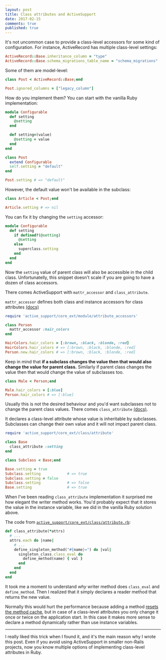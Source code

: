 ```yaml
---
layout: post
title: Class attributes and ActiveSupport
date: 2017-02-15
comments: true
published: true
---
```


It's not uncommon case to provide a class-level accessors for some kind of configuration.
For instance, ActiveRecord has multiple class-level settings:

```ruby
ActiveRecord::Base.inheritance_column = "type"
ActiveRecord::Base.schema_migrations_table_name = "schema_migrations"
```

Some of them are model-level:

```ruby
class Post < ActiveRecord::Base;end

Post.ignored_columns = ["legacy_column"]
```

How do you implement them?
You can start with the vanilla Ruby implementation:

```ruby
module Configurable
  def setting
    @setting
  end

  def setting=(value)
    @setting = value
  end
end

class Post
  extend Configurable
  self.setting = "default"
end

Post.setting # => "default"
```

However, the default value won't be available in the subclass:

```ruby
class Article < Post;end

Article.setting # => nil
```

You can fix it by changing the `setting` accessor:

```ruby
module Configurable
  def setting
    if defined?(@setting)
      @setting
    else
      superclass.setting
    end
  end
end
```

Now the `setting` value of parent class will also be accessible in the child class.
Unfortunatelly, this snippet doesn't scale if you are going to have a dozen of class accessors.

There comes ActiveSupport with `mattr_accessor` and `class_attribute`.

`mattr_accessor` defines both class and instance accessors for class attributes [(docs)](http://api.rubyonrails.org/classes/Module.html#method-i-mattr_accessor)

```ruby
require 'active_support/core_ext/module/attribute_accessors'

class Person
  mattr_accessor :hair_colors
end

HairColors.hair_colors = [:brown, :black, :blonde, :red]
HairColors.hair_colors # => [:brown, :black, :blonde, :red]
Person.new.hair_colors # => [:brown, :black, :blonde, :red]
```

Keep in mind that **if a subclass changes the value then that would also change the value for parent class.**
Similarly if parent class changes the value then that would change the value of subclasses too.

```ruby
class Male < Person;end

Male.hair_colors = [:blue]
Person.hair_colors # => [:blue]
```

Usually this is not the desired behaviour and you'd want subclasses not to change the parent class values.
There comes `class_attribute` [(docs)](http://api.rubyonrails.org/classes/Class.html#method-i-class_attribute).

It declares a class-level attribute whose value is inheritable by subclasses.
Subclasses can change their own value and it will not impact parent class.

```ruby
require 'active_support/core_ext/class/attribute'

class Base
  class_attribute :setting
end

class Subclass < Base;end

Base.setting = true
Subclass.setting            # => true
Subclass.setting = false
Subclass.setting            # => false
Base.setting                # => true
```

When I've been reading `class_attribute` implementation it surprised me how elegant the writer method works.
You'd probably expect that it stores the value in the instance variable, like we did in the vanilla Ruby solution above.

The code from [`active_support/core_ext/class/attribute.rb`](https://github.com/rails/rails/blob/94ca3e0a571dba0fe41ca18d61634c5f3aa11209/activesupport/lib/active_support/core_ext/class/attribute.rb#L87-L91):

```ruby
def class_attribute(*attrs)
  # ...
  attrs.each do |name|
    # ...
    define_singleton_method("#{name}=") do |val|
      singleton_class.class_eval do
        define_method(name) { val }
      end
    end
  end
end
```

It took me a moment to understand *why* writer method does `class_eval` and `define_method`.
Then I realized that it simply declares a reader method that returns the new value.

Normally this would hurt the performance because adding a method [resets the method cache](tmm1.net/ruby21-method-cache/),
but in case of a class-level attributes you only change it once or twice on the application start.
In this case it makes more sense to declare a method dynamically rather than use instance variables.

***

I really liked this trick when I found it, and it's the main reason why I wrote this post.
Even if you avoid using ActiveSupport in smaller non-Rails projects, now you know
multiple options of implementing class-level attributes in Ruby.
